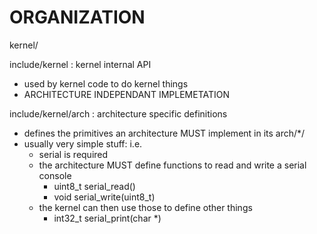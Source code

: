 
ORGANIZATION
============

kernel/

include/kernel : kernel internal API
- used by kernel code to do kernel things
- ARCHITECTURE INDEPENDANT IMPLEMETATION

include/kernel/arch : architecture specific definitions
- defines the primitives an architecture MUST implement in its arch/\*/
- usually very simple stuff: i.e.
    - serial is required
    - the architecture MUST define functions to read and write a serial console
        - uint8_t serial_read()
        - void serial_write(uint8_t)
    - the kernel can then use those to define other things
        - int32_t serial_print(char *)


